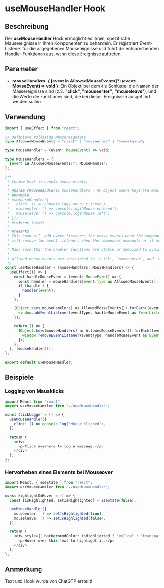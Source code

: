 # useMouseHandler Hook

## Beschreibung

Der **useMouseHandler** Hook ermöglicht es Ihnen, spezifische Mausereignisse in Ihren Komponenten zu behandeln. Er registriert Event-Listener für die angegebenen Mausereignisse und führt die entsprechenden Handler-Funktionen aus, wenn diese Ereignisse auftreten.

## Parameter

- **mouseHandlers: { [event in AllowedMouseEvents]?: (event: MouseEvent) => void }:**
  Ein Objekt, bei dem die Schlüssel die Namen der Mausereignisse sind (z.B. **"click"**, **"mouseenter"**, **"mouseleave"**), und die Werte die Funktionen sind, die bei diesen Ereignissen ausgeführt werden sollen.

## Verwendung

```typescript
import { useEffect } from "react";

// Definiere zulässige Mausereignisse
type AllowedMouseEvents = "click" | "mouseenter" | "mouseleave";

type MouseHandler = (event: MouseEvent) => void;

type MouseHandlers = {
  [event in AllowedMouseEvents]?: MouseHandler;
};

/**
 * Custom hook to handle mouse events.
 *
 * @param {MouseHandlers} mouseHandlers - An object where keys are mouse event names and values are handler functions.
 * @example
 * useMouseHandler({
 *   click: () => console.log('Mouse clicked'),
 *   mouseenter: () => console.log('Mouse entered'),
 *   mouseleave: () => console.log('Mouse left')
 * });
 * @returns {void}
 *
 * @remarks
 * This hook will add event listeners for mouse events when the component mounts and
 * will remove the event listeners when the component unmounts or if mouseHandlers changes.
 *
 * Make sure that the handler functions are stable or memoized to avoid unnecessary re-renders.
 *
 * Allowed mouse events are restricted to 'click', 'mouseenter', and 'mouseleave'.
 */
const useMouseHandler = (mouseHandlers: MouseHandlers) => {
  useEffect(() => {
    const handleMouseEvent = (event: MouseEvent) => {
      const handler = mouseHandlers[event.type as AllowedMouseEvents];
      if (handler) {
        handler(event);
      }
    };

    (Object.keys(mouseHandlers) as AllowedMouseEvents[]).forEach((eventType) => {
      window.addEventListener(eventType, handleMouseEvent as EventListener);
    });

    return () => {
      (Object.keys(mouseHandlers) as AllowedMouseEvents[]).forEach((eventType) => {
        window.removeEventListener(eventType, handleMouseEvent as EventListener);
      });
    };
  }, [mouseHandlers]);
};

export default useMouseHandler;
```

## Beispiele

### Logging von Mausklicks

```typescript
import React from "react";
import useMouseHandler from "./useMouseHandler";

const ClickLogger = () => {
  useMouseHandler({
    click: () => console.log("Mouse clicked"),
  });

  return (
    <div>
      <p>Click anywhere to log a message.</p>
    </div>
  );
};
```

### Hervorheben eines Elements bei Mouseover

```typescript
import React, { useState } from "react";
import useMouseHandler from "./useMouseHandler";

const HighlightOnHover = () => {
  const [isHighlighted, setIsHighlighted] = useState(false);

  useMouseHandler({
    mouseenter: () => setIsHighlighted(true),
    mouseleave: () => setIsHighlighted(false),
  });

  return (
    <div style={{ backgroundColor: isHighlighted ? "yellow" : "transparent" }}>
      <p>Hover over this text to highlight it.</p>
    </div>
  );
};
```

## Anmerkung

Text und Hook wurde von ChatGTP erstellt!
